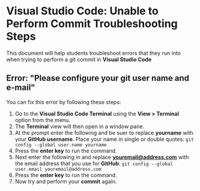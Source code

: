 # Visual Studio Code: Unable to Perform Commit Troubleshooting Steps

This document will help students troubleshoot errors that they run into when trying to perform a git commit in **Visual Studio Code**

## Error: "Please configure your git user name and e-mail"

You can fix this error by following these steps:

1. Go to the **Visual Studio Code Terminal** using the **View > Terminal** option from the menu.
2. The **Terminal** view will then open in a window pane.
3. At the prompt enter the following and be suer to replace **yourname** with your **GitHub username**. Place your name in single or double quotes: ```git config --global user.name yourname```
4. Press the **enter key** to run the command.
5. Next enter the following in and replace **youremail@address.com** with the email address that you use for **GitHub**: ```git config --global user.email youremail@address.com```
6. Press the **enter key** to run the command.
7. Now try and perform your **commit** again.